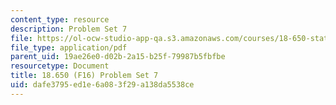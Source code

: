 ```yaml
---
content_type: resource
description: Problem Set 7
file: https://ol-ocw-studio-app-qa.s3.amazonaws.com/courses/18-650-statistics-for-applications-fall-2016/dafe3795ed1e6a083f29a138da5538ce_MIT18_650F16_PSet7.pdf
file_type: application/pdf
parent_uid: 19ae26e0-d02b-2a15-b25f-79987b5fbfbe
resourcetype: Document
title: 18.650 (F16) Problem Set 7
uid: dafe3795-ed1e-6a08-3f29-a138da5538ce
---
```


